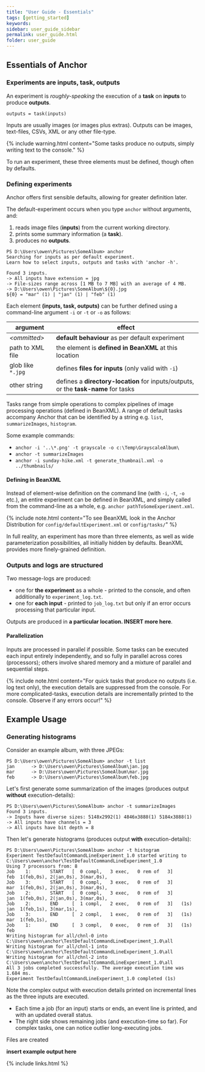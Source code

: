 ```yaml
---
title: "User Guide - Essentials"
tags: [getting_started]
keywords:
sidebar: user_guide_sidebar
permalink: user_guide.html
folder: user_guide
---
```


## Essentials of Anchor

### Experiments are inputs, task, outputs

An experiment is *roughly-speaking* the execution of a **task** on **inputs** to produce **outputs**.

```
outputs = task(inputs)
```

Inputs are usually images (or images plus extras). Outputs can be images, text-files, CSVs, XML or any other file-type.

{% include warning.html content="Some tasks produce no outputs, simply writing text to the console." %}

To run an experiment, these three elements must be defined, though often by defaults.

### Defining experiments

Anchor offers first sensible defaults, allowing for greater definition later.

The default-experiment occurs when you type `anchor` without arguments, and:
1. reads image files (**inputs**) from the current working directory.
2. prints some summary information (a **task**).
3. produces no **outputs**.

```
PS D:\Users\owen\Pictures\SomeAlbum> anchor
Searching for inputs as per default experiment.
Learn how to select inputs, outputs and tasks with 'anchor -h'.

Found 3 inputs.
-> All inputs have extension = jpg
-> File-sizes range across [1 MB to 7 MB] with an average of 4 MB.
-> D:\Users\owen\Pictures\SomeAlbum\${0}.jpg
${0} = "mar" (1) | "jan" (1) | "feb" (1)
```

Each element **(inputs, task, outputs)** can be further defined using a command-line argument `-i` or `-t` or `-o` as follows:


|argument|effect|
|--------|------|
*&lt;ommitted&gt;* | **default behaviour** as per default experiment |
 path to XML file | the element is **defined in BeanXML** at this location |
 glob like `*.jpg` | defines **files for inputs** (only valid with `-i`) |
 other string | defines a **directory-location** for inputs/outputs, or the **task-name** for tasks |

Tasks range from simple operations to complex pipelines of image processing operations (defined in BeanXML). A range of default tasks accompany Anchor that can be identified by a string e.g. `list`, `summarizeImages`, `histogram`.

Some example commands:
- `anchor -i '..\*.png' -t grayscale -o c:\Temp\GrayscaleAlbum\`
- `anchor -t summarizeImages`
- `anchor -i sunday-hike.xml -t generate_thumbnail.xml -o ../thumbnails/`

#### Defining in BeanXML

Instead of element-wise definition on the command line (with `-i`, `-t`, `-o` etc.), an entire experiment can be defined in BeanXML, and simply called from the command-line as a whole, e.g. `anchor pathToSomeExperiment.xml`.

{% include note.html content="To see BeanXML look in the Anchor Distribution for `config/defaultExperiment.xml` or `config/tasks/`" %}

In full reality, an experiment has more than three elements, as well as wide parameterization possibilities, all initially hidden by defaults. BeanXML provides more finely-grained definition.


### Outputs and logs are structured

Two message-logs are produced:
- one for **the experiment** as a whole - printed to the console, and often additionally to `experiment_log.txt`.
- one for **each input** - printed to `job_log.txt` but only if an error occurs processing that particular input.

Outputs are produced in **a particular location. INSERT more here**.

#### Parallelization

Inputs are processed in parallel if possible. Some tasks can be executed each input entirely independently, and so fully in parallel across cores (processors); others involve shared memory and a mixture of parallel and sequential steps.

{% include note.html content="For quick tasks that produce no outputs (i.e. log text only), the execution details are suppressed from the console. For more complicated-tasks, execution details are incrementally printed to the console. Observe if any errors occur!" %}


## Example Usage

### Generating histograms

Consider an example album, with three JPEGs:
```
PS D:\Users\owen\Pictures\SomeAlbum> anchor -t list
jan      -> D:\Users\owen\Pictures\SomeAlbum\jan.jpg
mar      -> D:\Users\owen\Pictures\SomeAlbum\mar.jpg
feb      -> D:\Users\owen\Pictures\SomeAlbum\feb.jpg
```

Let's first generate some summarization of the images (produces output **without** execution-details):

```
PS D:\Users\owen\Pictures\SomeAlbum> anchor -t summarizeImages
Found 3 inputs.
-> Inputs have diverse sizes: 5148x2992(1) 4846x3888(1) 5184x3888(1)
-> All inputs have channels = 3
-> All inputs have bit depth = 8
```

Then let's generate histograms (produces output **with** execution-details):

```
PS D:\Users\owen\Pictures\SomeAlbum> anchor -t histogram
Experiment TestDefaultCommandLineExperiment_1.0 started writing to C:\Users\owen\anchor\TestDefaultCommandLineExperiment_1.0
Using 7 processors from: 8
Job    1:       START   [  0 compl,   3 exec,   0 rem of   3]           feb  1(feb,0s), 2(jan,0s), 3(mar,0s),
Job    3:       START   [  0 compl,   3 exec,   0 rem of   3]           mar  1(feb,0s), 2(jan,0s), 3(mar,0s),
Job    2:       START   [  0 compl,   3 exec,   0 rem of   3]           jan  1(feb,0s), 2(jan,0s), 3(mar,0s),
Job    2:       END     [  1 compl,   2 exec,   0 rem of   3]   (1s)    jan  1(feb,1s), 3(mar,1s),
Job    3:       END     [  2 compl,   1 exec,   0 rem of   3]   (1s)    mar  1(feb,1s),
Job    1:       END     [  3 compl,   0 exec,   0 rem of   3]   (1s)    feb
Writing histogram for all/chnl-0 into C:\Users\owen\anchor\TestDefaultCommandLineExperiment_1.0\all
Writing histogram for all/chnl-1 into C:\Users\owen\anchor\TestDefaultCommandLineExperiment_1.0\all
Writing histogram for all/chnl-2 into C:\Users\owen\anchor\TestDefaultCommandLineExperiment_1.0\all
All 3 jobs completed successfully. The average execution time was 1.684 ms.
Experiment TestDefaultCommandLineExperiment_1.0 completed (1s)
```

Note the complex output with execution details printed on incremental lines as the three inputs are executed.
- Each time a job (for an input) starts or ends, an event line is printed, and with an updated overall status.
- The right side shows remaining jobs (and execution-time so far). For complex tasks, one can notice outlier long-executing jobs.

Files are created

**insert example output here**


{% include links.html %}
